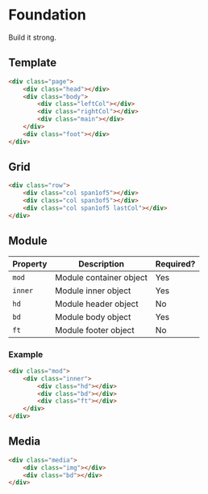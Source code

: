 Foundation
================================

Build it strong.

Template
-------------------------

```html
<div class="page">
    <div class="head"></div>
    <div class="body">
        <div class="leftCol"></div>
        <div class="rightCol"></div>
        <div class="main"></div>
    </div>
    <div class="foot"></div>
</div>
```

Grid
-------------------------

```html
<div class="row">
    <div class="col span1of5"></div>
    <div class="col span3of5"></div>
    <div class="col span1of5 lastCol"></div>
</div>
```

Module
-------------------------

<table>
    <thead>
        <tr>
            <th>Property</th>
            <th>Description</th>
            <th>Required?</th>
        </tr>
    </thead>
    <tbody>
        <tr>
            <td><code>mod</code></td>
            <td>Module container object</td>
            <td>Yes</td>
        </tr>
        <tr>
            <td><code>inner</code></td>
            <td>Module inner object</td>
            <td>Yes</td>
        </tr>
        <tr>
            <td><code>hd</code></td>
            <td>Module header object</td>
            <td>No</td>
        </tr>
        <tr>
            <td><code>bd</code></td>
            <td>Module body object</td>
            <td>Yes</td>
        </tr>
        <tr>
            <td><code>ft</code></td>
            <td>Module footer object</td>
            <td>No</td>
        </tr>
    </tbody>
</table>

### Example ###

```html
<div class="mod">
    <div class="inner">
        <div class="hd"></div>
        <div class="bd"></div>
        <div class="ft"></div>
    </div>
</div>
```

Media
-------------------------

```html
<div class="media">
    <div class="img"></div>
    <div class="bd"></div>
</div>
```